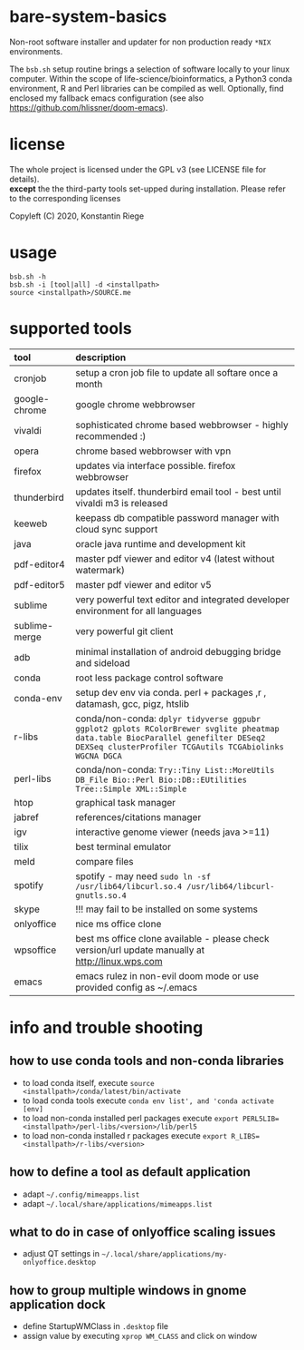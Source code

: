 # bare-system-basics

Non-root software installer and updater for non production ready `*NIX` environments.


The `bsb.sh` setup routine brings a selection of software locally to your linux computer. Within the scope of life-science/bioinformatics, a Python3 conda environment, R and Perl libraries can be compiled as well. Optionally, find enclosed my fallback emacs configuration (see also <https://github.com/hlissner/doom-emacs>).

# license

The whole project is licensed under the GPL v3 (see LICENSE file for details). <br>
**except** the the third-party tools set-upped during installation. Please refer to the corresponding licenses

Copyleft (C) 2020, Konstantin Riege

# usage

```
bsb.sh -h
bsb.sh -i [tool|all] -d <installpath>
source <installpath>/SOURCE.me
```

# supported tools

| tool | description |
| :--- | :---        |
| cronjob               | setup a cron job file to update all softare once a month |
| google-chrome         | google chrome webbrowser |
| vivaldi               | sophisticated chrome based webbrowser - highly recommended :) |
| opera                 | chrome based webbrowser with vpn |
| firefox               | updates via interface possible. firefox webbrowser |
| thunderbird           | updates itself. thunderbird email tool - best until vivaldi m3 is released |
| keeweb                | keepass db compatible password manager with cloud sync support |
| java                  | oracle java runtime and development kit |
| pdf-editor4           | master pdf viewer and editor v4 (latest without watermark) |
| pdf-editor5           | master pdf viewer and editor v5 |
| sublime               | very powerful text editor and integrated developer environment for all languages |
| sublime-merge         | very powerful git client |
| adb                   | minimal installation of android debugging bridge and sideload |
| conda                 | root less package control software |
| conda-env             | setup dev env via conda. perl + packages ,r , datamash, gcc, pigz, htslib |
| r-libs                | conda/non-conda: `dplyr tidyverse ggpubr ggplot2 gplots RColorBrewer svglite pheatmap data.table BiocParallel genefilter DESeq2 DEXSeq clusterProfiler TCGAutils TCGAbiolinks WGCNA DGCA` |
| perl-libs             | conda/non-conda: `Try::Tiny List::MoreUtils DB_File Bio::Perl Bio::DB::EUtilities Tree::Simple XML::Simple` |
| htop                  | graphical task manager |
| jabref                | references/citations manager |
| igv                   | interactive genome viewer (needs java >=11) |
| tilix                 | best terminal emulator |
| meld                  | compare files |
| spotify               | spotify - may need `sudo ln -sf /usr/lib64/libcurl.so.4 /usr/lib64/libcurl-gnutls.so.4` |
| skype                 | !!! may fail to be installed on some systems |
| onlyoffice            | nice ms office clone |
| wpsoffice             | best ms office clone available - please check version/url update manually at http://linux.wps.com |
| emacs                 | emacs rulez in non-evil doom mode or use provided config as ~/.emacs |

# info and trouble shooting

## how to use conda tools and non-conda libraries

- to load conda itself, execute `source <installpath>/conda/latest/bin/activate`
- to load conda tools execute `conda env list', and 'conda activate [env]`
- to load non-conda installed perl packages execute `export PERL5LIB=<installpath>/perl-libs/<version>/lib/perl5`
- to load non-conda installed r packages execute `export R_LIBS=<installpath>/r-libs/<version>`

## how to define a tool as default application
- adapt `~/.config/mimeapps.list`
- adapt `~/.local/share/applications/mimeapps.list`

## what to do in case of onlyoffice scaling issues
- adjust QT settings in `~/.local/share/applications/my-onlyoffice.desktop`

## how to group multiple windows in gnome application dock
- define StartupWMClass in `.desktop` file
- assign value by executing `xprop WM_CLASS` and click on window

